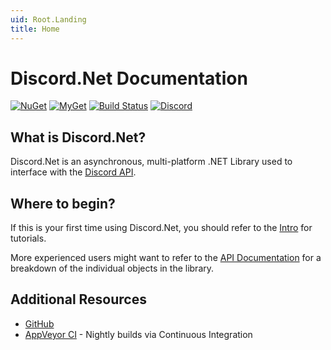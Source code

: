 ```yaml
---
uid: Root.Landing
title: Home
---
```


# Discord.Net Documentation

<div class="big-logo logo-switcher"></div>

[![NuGet](https://img.shields.io/nuget/vpre/Discord.Net.svg?maxAge=2592000?style=plastic)](https://www.nuget.org/packages/Discord.Net)
[![MyGet](https://img.shields.io/myget/discord-net/vpre/Discord.Net.svg)](https://www.myget.org/feed/Packages/discord-net)
[![Build Status](https://dev.azure.com/discord-net/Discord.Net/_apis/build/status/discord-net.Discord.Net?branchName=dev)](https://dev.azure.com/discord-net/Discord.Net/_build/latest?definitionId=1&branchName=dev)
[![Discord](https://discordapp.com/api/guilds/81384788765712384/widget.png)](https://discord.gg/jkrBmQR)

## What is Discord.Net?

Discord.Net is an asynchronous, multi-platform .NET Library used to
interface with the [Discord API](https://discordapp.com/).

## Where to begin?

If this is your first time using Discord.Net, you should refer to the
[Intro](xref:Guides.Introduction) for tutorials.

More experienced users might want to refer to the
[API Documentation](xref:API.Docs) for a breakdown of the individual
objects in the library.

## Additional Resources

- [GitHub](https://github.com/discord-net/Discord.Net/)
- [AppVeyor CI](https://ci.appveyor.com/project/RogueException/discord-net) - Nightly builds via Continuous Integration